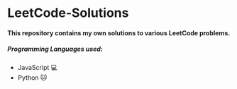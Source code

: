 # LeetCode-Solutions
#### This repository contains my own solutions to various LeetCode problems. 
##### Programming Languages used:
- JavaScript 💻
- Python 🐱
